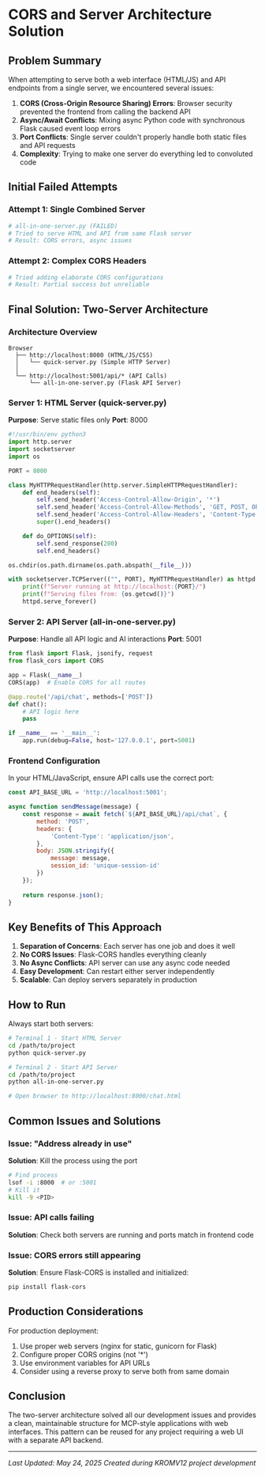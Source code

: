 # CORS and Server Architecture Solution

## Problem Summary

When attempting to serve both a web interface (HTML/JS) and API endpoints from a single server, we encountered several issues:

1. **CORS (Cross-Origin Resource Sharing) Errors**: Browser security prevented the frontend from calling the backend API
2. **Async/Await Conflicts**: Mixing async Python code with synchronous Flask caused event loop errors
3. **Port Conflicts**: Single server couldn't properly handle both static files and API requests
4. **Complexity**: Trying to make one server do everything led to convoluted code

## Initial Failed Attempts

### Attempt 1: Single Combined Server
```python
# all-in-one-server.py (FAILED)
# Tried to serve HTML and API from same Flask server
# Result: CORS errors, async issues
```

### Attempt 2: Complex CORS Headers
```python
# Tried adding elaborate CORS configurations
# Result: Partial success but unreliable
```

## Final Solution: Two-Server Architecture

### Architecture Overview
```
Browser
  ├── http://localhost:8000 (HTML/JS/CSS)
  │   └── quick-server.py (Simple HTTP Server)
  │
  └── http://localhost:5001/api/* (API Calls)
      └── all-in-one-server.py (Flask API Server)
```

### Server 1: HTML Server (quick-server.py)
**Purpose**: Serve static files only
**Port**: 8000

```python
#!/usr/bin/env python3
import http.server
import socketserver
import os

PORT = 8000

class MyHTTPRequestHandler(http.server.SimpleHTTPRequestHandler):
    def end_headers(self):
        self.send_header('Access-Control-Allow-Origin', '*')
        self.send_header('Access-Control-Allow-Methods', 'GET, POST, OPTIONS')
        self.send_header('Access-Control-Allow-Headers', 'Content-Type')
        super().end_headers()

    def do_OPTIONS(self):
        self.send_response(200)
        self.end_headers()

os.chdir(os.path.dirname(os.path.abspath(__file__)))

with socketserver.TCPServer(("", PORT), MyHTTPRequestHandler) as httpd:
    print(f"Server running at http://localhost:{PORT}/")
    print(f"Serving files from: {os.getcwd()}")
    httpd.serve_forever()
```

### Server 2: API Server (all-in-one-server.py)
**Purpose**: Handle all API logic and AI interactions
**Port**: 5001

```python
from flask import Flask, jsonify, request
from flask_cors import CORS

app = Flask(__name__)
CORS(app)  # Enable CORS for all routes

@app.route('/api/chat', methods=['POST'])
def chat():
    # API logic here
    pass

if __name__ == '__main__':
    app.run(debug=False, host='127.0.0.1', port=5001)
```

### Frontend Configuration
In your HTML/JavaScript, ensure API calls use the correct port:

```javascript
const API_BASE_URL = 'http://localhost:5001';

async function sendMessage(message) {
    const response = await fetch(`${API_BASE_URL}/api/chat`, {
        method: 'POST',
        headers: {
            'Content-Type': 'application/json',
        },
        body: JSON.stringify({ 
            message: message,
            session_id: 'unique-session-id'
        })
    });
    
    return response.json();
}
```

## Key Benefits of This Approach

1. **Separation of Concerns**: Each server has one job and does it well
2. **No CORS Issues**: Flask-CORS handles everything cleanly
3. **No Async Conflicts**: API server can use any async code needed
4. **Easy Development**: Can restart either server independently
5. **Scalable**: Can deploy servers separately in production

## How to Run

Always start both servers:

```bash
# Terminal 1 - Start HTML Server
cd /path/to/project
python quick-server.py

# Terminal 2 - Start API Server
cd /path/to/project
python all-in-one-server.py

# Open browser to http://localhost:8000/chat.html
```

## Common Issues and Solutions

### Issue: "Address already in use"
**Solution**: Kill the process using the port
```bash
# Find process
lsof -i :8000  # or :5001
# Kill it
kill -9 <PID>
```

### Issue: API calls failing
**Solution**: Check both servers are running and ports match in frontend code

### Issue: CORS errors still appearing
**Solution**: Ensure Flask-CORS is installed and initialized:
```bash
pip install flask-cors
```

## Production Considerations

For production deployment:
1. Use proper web servers (nginx for static, gunicorn for Flask)
2. Configure proper CORS origins (not '*')
3. Use environment variables for API URLs
4. Consider using a reverse proxy to serve both from same domain

## Conclusion

The two-server architecture solved all our development issues and provides a clean, maintainable structure for MCP-style applications with web interfaces. This pattern can be reused for any project requiring a web UI with a separate API backend.

---
*Last Updated: May 24, 2025*
*Created during KROMV12 project development*